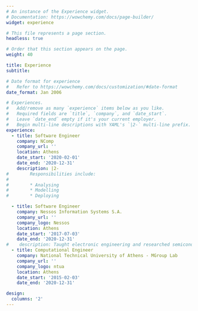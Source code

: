 ```yaml
---
# An instance of the Experience widget.
# Documentation: https://wowchemy.com/docs/page-builder/
widget: experience

# This file represents a page section.
headless: true

# Order that this section appears on the page.
weight: 40

title: Experience
subtitle:

# Date format for experience
#   Refer to https://wowchemy.com/docs/customization/#date-format
date_format: Jan 2006

# Experiences.
#   Add/remove as many `experience` items below as you like.
#   Required fields are `title`, `company`, and `date_start`.
#   Leave `date_end` empty if it's your current employer.
#   Begin multi-line descriptions with YAML's `|2-` multi-line prefix.
experience:
  - title: Software Engineer
    company: NComp
    company_url: ''
    location: Athens
    date_start: '2020-02-01'
    date_end: '2020-12-31'
    description: |2-
#        Responsibilities include:
#        
#        * Analysing
#        * Modelling
#        * Deploying

  - title: Software Engineer
    company: Nessos Information Systems S.A.
    company_url: ''
    company_logo: Nessos
    location: Athens
    date_start: '2017-07-03'
    date_end: '2020-12-31'
#    description: Taught electronic engineering and researched semiconductor physics.
  - title: Computational Engineer
    company: National Technical University of Athens - MGroup Lab
    company_url: ''
    company_logo: ntua
    location: Athens
    date_start: '2015-02-03'
    date_end: '2020-12-31'

design:
  columns: '2'
---
```

